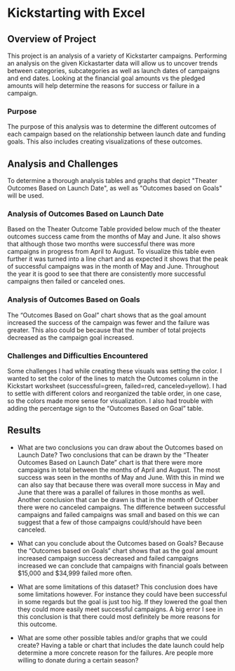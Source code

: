 # Kickstarting with Excel

## Overview of Project
This project is an analysis of a variety of Kickstarter campaigns. Performing an analysis on the given Kickastarter data will allow us to uncover trends between categories, subcategories as well as launch dates of campaigns and end dates. Looking at the financial goal amounts vs the pledged amounts will help determine the reasons for success or failure in a campaign.

### Purpose
The purpose of this analysis was to determine the different outcomes of each campaign based on the relationship between launch date and funding goals. This also includes creating visualizations of these outcomes. 

## Analysis and Challenges
To determine a thorough analysis tables and graphs that depict "Theater Outcomes Based on Launch Date", as well as "Outcomes based on Goals" will be used.

### Analysis of Outcomes Based on Launch Date
Based on the Theater Outcome Table provided below much of the theater outcomes success came from the months of May and June. It also shows that although those two months were successful there was more campaigns in progress from April to August. To visualize this table even further it was turned into a line chart and as expected it shows that the peak of successful campaigns was in the month of May and June. Throughout the year it is good to see that there are consistently more successful campaigns then failed or canceled ones. 

### Analysis of Outcomes Based on Goals
The “Outcomes Based on Goal” chart shows that as the goal amount increased the success of the campaign was fewer and the failure was greater. This also could be because that the number of total projects decreased as the campaign goal increased. 

### Challenges and Difficulties Encountered
Some challenges I had while creating these visuals was setting the color. I wanted to set the color of the lines to match the Outcomes column in the Kickstart worksheet (successful=green, failed=red, canceled=yellow). I had to settle with different colors and reorganized the table order, in one case, so the colors made more sense for visualization. I also had trouble with adding the percentage sign to the “Outcomes Based on Goal” table.

## Results

- What are two conclusions you can draw about the Outcomes based on Launch Date?
Two conclusions that can be drawn by the “Theater Outcomes Based on Launch Date” chart is that there were more campaigns in total between the months of April and August. The most success was seen in the months of May and June. With this in mind we can also say that because there was overall more success in May and June that there was a parallel of failures in those months as well. 
Another conclusion that can be drawn is that in the month of October there were no canceled campaigns. The difference between successful campaigns and failed campaigns was small and based on this we can suggest that a few of those campaigns could/should have been canceled.

- What can you conclude about the Outcomes based on Goals?
Because the “Outcomes based on Goals” chart shows that as the goal amount increased campaign success decreased and failed campaigns increased we can conclude that campaigns with financial goals between $15,000 and $34,999 failed more often. 

- What are some limitations of this dataset?
This conclusion does have some limitations however. For instance they could have been successful in some regards but the goal is just too hig. If they lowered the goal then they could more easily meet successful campaigns. A big error I see in this conclusion is that there could most definitely be more reasons for this outcome. 

- What are some other possible tables and/or graphs that we could create?
Having a table or chart that includes the date launch could help determine a more concrete reason for the failures. Are people more willing to donate during a certain season? 
